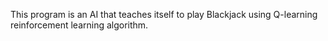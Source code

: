 This program is an AI that teaches itself to play Blackjack using Q-learning reinforcement learning algorithm.
